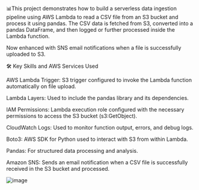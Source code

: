 📊This project demonstrates how to build a serverless data ingestion pipeline using AWS Lambda to read a CSV file from an S3 bucket and process it using pandas. The CSV data is fetched from S3, converted into a pandas DataFrame, and then logged or further processed inside the Lambda function.

Now enhanced with SNS email notifications when a file is successfully uploaded to S3.

🛠️ Key Skills and AWS Services Used

AWS Lambda Trigger: S3 trigger configured to invoke the Lambda function automatically on file upload.

Lambda Layers: Used to include the pandas library and its dependencies.

IAM Permissions: Lambda execution role configured with the necessary permissions to access the S3 bucket (s3:GetObject).

CloudWatch Logs: Used to monitor function output, errors, and debug logs.

Boto3: AWS SDK for Python used to interact with S3 from within Lambda.

Pandas: For structured data processing and analysis.

Amazon SNS: Sends an email notification when a CSV file is successfully received in the S3 bucket and processed.



![image](https://github.com/user-attachments/assets/f50b0a0b-e074-4319-951c-d702467ba6a4)


